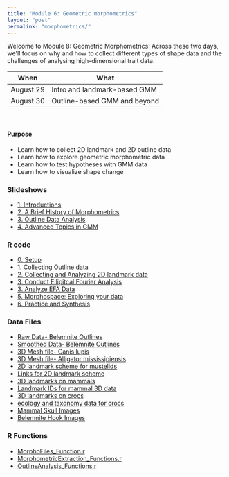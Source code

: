 ```yaml
---
title: "Module 6: Geometric morphometrics"
layout: "post" 
permalink: "morphometrics/"
---
```


Welcome to Module 8: Geometric Morphometrics! Across these two days, we'll focus on why and how to collect different types of shape data and the challenges of analysing high-dimensional trait data. 


| When   | What                                                                 |
|--------|----------------------------------------------------------------------|
| August 29 | Intro and landmark-based GMM                                         |
| August 30 | Outline-based GMM and beyond                                                  |


<br>

#### Purpose
- Learn how to collect 2D landmark and 2D outline data
- Learn how to explore geometric morphometric data 
- Learn how to test hypotheses with GMM data
- Learn how to visualize shape change

### Slideshows
- [1. Introductions]({{site.baseurl}}/data/morphometrics/powerpoints/1_Who_Am_I.pdf)
- [2. A Brief History of Morphometrics]({{site.baseurl}}/data/morphometrics/powerpoints/2_A_Brief_History_of_Morphometrics.pdf)
- [3. Outline Data Analysis]({{site.baseurl}}/data/morphometrics/powerpoints/3_Outline_Analysis.pdf)
- [4. Advanced Topics in GMM]({{site.baseurl}}/data/morphometrics/powerpoints/4_Advanced_GMM.pdf)

### R code

- [0. Setup]({{site.baseurl}}/data/morphometrics/exercises/0_Setup.pdf)
- [1. Collecting Outline data]({{site.baseurl}}/data/morphometrics/exercises/1_Outline_Data_Collection.pdf)
- [2. Collecting and Analyzing 2D landmark data]({{site.baseurl}}/data/morphometrics/exercises/2_Collecting_and_Analyzing_Landmark_Data.pdf)
- [3. Conduct Ellipitcal Fourier Analysis]({{site.baseurl}}/data/morphometrics/exercises/3_Ellipitcal_Fourier.pdf)
- [3. Analyze EFA Data]({{site.baseurl}}/data/morphometrics/exercises/4_%20Analyzing_Outline_Data.pdf)
- [5. Morphospace: Exploring your data]({{site.baseurl}}/data/morphometrics/exercises/5_Morphospace_plots.pdf)
- [6. Practice and Synthesis]({{site.baseurl}}/data/morphometrics/exercises/6_Practicing_with_3D_Landmark_Data.pdf)

### Data Files

- [Raw Data- Belemnite Outlines]({{site.baseurl}}/data/morphometrics/Data/Belemnite_Data.txt)
- [Smoothed Data- Belemnite Outlines]({{site.baseurl}}/data/morphometrics/Data/Belemnite_SmoothedOutline.nts)
- [3D Mesh file- Canis lupis]({{site.baseurl}}/data/morphometrics/Data/Canis_lupus.ply)
- [3D Mesh file- Alligator mississipiensis]({{site.baseurl}}/data/morphometrics/Data/Alligator_mississippiensis.ply)
- [2D landmark scheme for mustelids]({{site.baseurl}}/data/morphometrics/Data/landmark_scheme.txt)
- [Links for 2D landmark scheme]({{site.baseurl}}/data/morphometrics/Data/links.csv)
- [3D landmarks on mammals]({{site.baseurl}}/data/morphometrics/Data/mammals.csv)
- [Landmark IDs for mammal 3D data]({{site.baseurl}}/data/morphometrics/Data/mammal_3d_fixed_points.csv)
- [3D landmarks on crocs]({{site.baseurl}}/data/morphometrics/Data/crocs.csv)
- [ecology and taxonomy data for crocs]({{site.baseurl}}/data/morphometrics/Data/croc_ecology_data.csv)
- [Mammal Skull Images]({{site.baseurl}}/data/morphometrics/Mustelidae_skulls/mustelid_skulls.zip)
- [Belemnite Hook Images]({{site.baseurl}}/data/morphometrics/Data/BelemniteHooks.zip)

### R Functions

- [MorphoFiles_Function.r]({{site.baseurl}}/data/morphometrics/utility_functions/MorphoFiles_Function.r)
- [MorphometricExtraction_Functions.r]({{site.baseurl}}/data/morphometrics/utility_functions/MorphometricExtraction_Functions.r)
- [OutlineAnalysis_Functions.r]({{site.baseurl}}/data/morphometrics/utility_functions/OutlineAnalysis_Functions.r)
